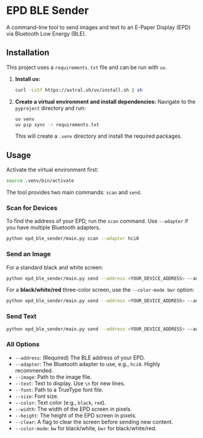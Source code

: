# EPD BLE Sender

A command-line tool to send images and text to an E-Paper Display (EPD) via Bluetooth Low Energy (BLE).

## Installation

This project uses a `requirements.txt` file and can be run with `uv`.

1.  **Install uv:**
    ```bash
    curl -LsSf https://astral.sh/uv/install.sh | sh
    ```

2.  **Create a virtual environment and install dependencies:**
    Navigate to the `pyproject` directory and run:
    ```bash
    uv venv
    uv pip sync -r requirements.txt
    ```
    This will create a `.venv` directory and install the required packages.

## Usage

Activate the virtual environment first:
```bash
source .venv/bin/activate
```

The tool provides two main commands: `scan` and `send`.

### Scan for Devices

To find the address of your EPD, run the `scan` command. Use `--adapter` if you have multiple Bluetooth adapters.
```bash
python epd_ble_sender/main.py scan --adapter hci0
```

### Send an Image

For a standard black and white screen:
```bash
python epd_ble_sender/main.py send --address <YOUR_DEVICE_ADDRESS> --adapter hci0 --image /path/to/your/image.png
```

For a **black/white/red** three-color screen, use the `--color-mode bwr` option:
```bash
python epd_ble_sender/main.py send --address <YOUR_DEVICE_ADDRESS> --adapter hci0 --image /path/to/your/image.png --color-mode bwr
```

### Send Text

```bash
python epd_ble_sender/main.py send --address <YOUR_DEVICE_ADDRESS> --adapter hci0 --text "Hello World\nIn Red" --color red --color-mode bwr
```

### All Options

*   `--address`: (Required) The BLE address of your EPD.
*   `--adapter`: The Bluetooth adapter to use, e.g., `hci0`. Highly recommended.
*   `--image`: Path to the image file.
*   `--text`: Text to display. Use `\n` for new lines.
*   `--font`: Path to a TrueType font file.
*   `--size`: Font size.
*   `--color`: Text color (e.g., `black`, `red`).
*   `--width`: The width of the EPD screen in pixels.
*   `--height`: The height of the EPD screen in pixels.
*   `--clear`: A flag to clear the screen before sending new content.
*   `--color-mode`: `bw` for black/white, `bwr` for black/white/red.
